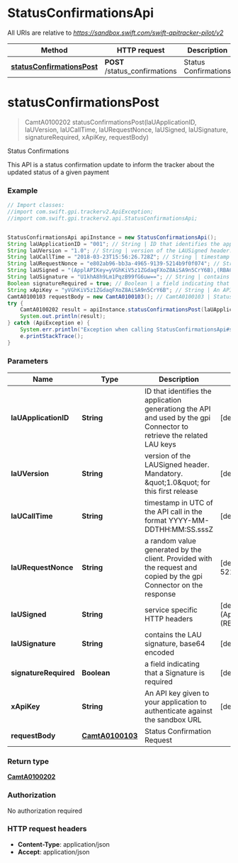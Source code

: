 # StatusConfirmationsApi

All URIs are relative to *https://sandbox.swift.com/swift-apitracker-pilot/v2*

Method | HTTP request | Description
------------- | ------------- | -------------
[**statusConfirmationsPost**](StatusConfirmationsApi.md#statusConfirmationsPost) | **POST** /status_confirmations | Status Confirmations


<a name="statusConfirmationsPost"></a>
# **statusConfirmationsPost**
> CamtA0100202 statusConfirmationsPost(laUApplicationID, laUVersion, laUCallTime, laURequestNonce, laUSigned, laUSignature, signatureRequired, xApiKey, requestBody)

Status Confirmations

This API is a status confirmation update to inform the tracker about the updated status of a given payment

### Example
```java
// Import classes:
//import com.swift.gpi.trackerv2.ApiException;
//import com.swift.gpi.trackerv2.api.StatusConfirmationsApi;


StatusConfirmationsApi apiInstance = new StatusConfirmationsApi();
String laUApplicationID = "001"; // String | ID that identifies the application generationg the API and used by the gpi Connector to retrieve the related LAU keys
String laUVersion = "1.0"; // String | version of the LAUSigned header. Mandatory. \"1.0\" for this first release
String laUCallTime = "2018-03-23T15:56:26.728Z"; // String | timestamp in UTC of the API call in the format YYYY-MM-DDTHH:MM:SS.sssZ
String laURequestNonce = "e802ab96-bb3a-4965-9139-5214b9f0f074"; // String | a random value generated by the client. Provided with the request and copied by the gpi Connector on the response
String laUSigned = "(ApplAPIKey=yVGhKiV5z1ZGdaqFXoZ8AiSA9n5CrY6B),(RBACRole=[Update/Scope/cclabeb0])"; // String | service specific HTTP headers
String laUSignature = "U1khA8h9Lm1PqzB99fG6uw=="; // String | contains the LAU signature, base64 encoded
Boolean signatureRequired = true; // Boolean | a field indicating that a Signature is required
String xApiKey = "yVGhKiV5z1ZGdaqFXoZ8AiSA9n5CrY6B"; // String | An API key given to your application to authenticate against the sandbox URL
CamtA0100103 requestBody = new CamtA0100103(); // CamtA0100103 | Status Confirmation Request
try {
    CamtA0100202 result = apiInstance.statusConfirmationsPost(laUApplicationID, laUVersion, laUCallTime, laURequestNonce, laUSigned, laUSignature, signatureRequired, xApiKey, requestBody);
    System.out.println(result);
} catch (ApiException e) {
    System.err.println("Exception when calling StatusConfirmationsApi#statusConfirmationsPost");
    e.printStackTrace();
}
```

### Parameters

Name | Type | Description  | Notes
------------- | ------------- | ------------- | -------------
 **laUApplicationID** | **String**| ID that identifies the application generationg the API and used by the gpi Connector to retrieve the related LAU keys | [default to 001]
 **laUVersion** | **String**| version of the LAUSigned header. Mandatory. \&quot;1.0\&quot; for this first release | [default to 1.0]
 **laUCallTime** | **String**| timestamp in UTC of the API call in the format YYYY-MM-DDTHH:MM:SS.sssZ | [default to 2018-03-23T15:56:26.728Z]
 **laURequestNonce** | **String**| a random value generated by the client. Provided with the request and copied by the gpi Connector on the response | [default to e802ab96-bb3a-4965-9139-5214b9f0f074]
 **laUSigned** | **String**| service specific HTTP headers | [default to (ApplAPIKey&#x3D;yVGhKiV5z1ZGdaqFXoZ8AiSA9n5CrY6B),(RBACRole&#x3D;[Update/Scope/cclabeb0])]
 **laUSignature** | **String**| contains the LAU signature, base64 encoded | [default to U1khA8h9Lm1PqzB99fG6uw&#x3D;&#x3D;]
 **signatureRequired** | **Boolean**| a field indicating that a Signature is required | [default to true]
 **xApiKey** | **String**| An API key given to your application to authenticate against the sandbox URL | [default to yVGhKiV5z1ZGdaqFXoZ8AiSA9n5CrY6B]
 **requestBody** | [**CamtA0100103**](CamtA0100103.md)| Status Confirmation Request |

### Return type

[**CamtA0100202**](CamtA0100202.md)

### Authorization

No authorization required

### HTTP request headers

 - **Content-Type**: application/json
 - **Accept**: application/json

